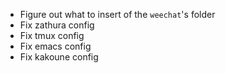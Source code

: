 - Figure out what to insert of the `weechat`'s folder
- Fix zathura config
- Fix tmux config
- Fix emacs config
- Fix kakoune config
